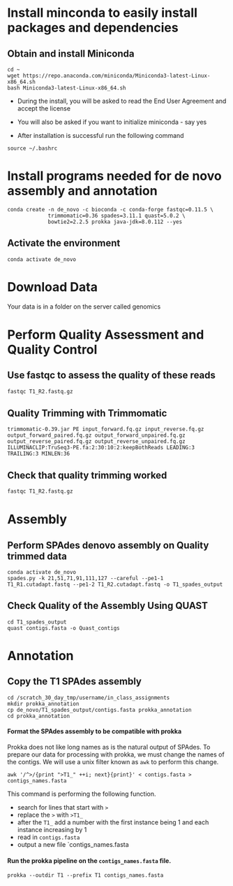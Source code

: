# Install minconda to easily install packages and dependencies
## Obtain and install Miniconda
```{BASH}
cd ~
wget https://repo.anaconda.com/miniconda/Miniconda3-latest-Linux-x86_64.sh
bash Miniconda3-latest-Linux-x86_64.sh
```
- During the install, you will be asked to read the End User Agreement and accept the license
- You will also be asked if you want to initialize miniconda - say yes

- After installation is successful run the following command
```{BASH}
source ~/.bashrc
```
# Install programs needed for **de novo** assembly and annotation
```{BASH}
conda create -n de_novo -c bioconda -c conda-forge fastqc=0.11.5 \
             trimmomatic=0.36 spades=3.11.1 quast=5.0.2 \
             bowtie2=2.2.5 prokka java-jdk=8.0.112 --yes
```
## Activate the environment
```{BASH}
conda activate de_novo
```

# Download Data
Your data is in a folder on the server called genomics

# Perform Quality Assessment and Quality Control

## Use fastqc to assess the quality of these reads  
```BASH
fastqc T1_R2.fastq.gz
```
## Quality Trimming with Trimmomatic
```{BASH}
trimmomatic-0.39.jar PE input_forward.fq.gz input_reverse.fq.gz output_forward_paired.fq.gz output_forward_unpaired.fq.gz output_reverse_paired.fq.gz output_reverse_unpaired.fq.gz ILLUMINACLIP:TruSeq3-PE.fa:2:30:10:2:keepBothReads LEADING:3 TRAILING:3 MINLEN:36
```

## Check that quality trimming worked
```BASH
fastqc T1_R2.fastq.gz
```

# Assembly
## Perform SPAdes denovo assembly on Quality trimmed data
```{BASH}
conda activate de_novo
spades.py -k 21,51,71,91,111,127 --careful --pe1-1 T1_R1.cutadapt.fastq --pe1-2 T1_R2.cutadapt.fastq -o T1_spades_output
```

## Check Quality of the Assembly Using QUAST
```{BASH}
cd T1_spades_output
quast contigs.fasta -o Quast_contigs
```
# Annotation

## Copy the T1 SPAdes assembly
```{BASH}
cd /scratch_30_day_tmp/username/in_class_assignments
mkdir prokka_annotation
cp de_novo/T1_spades_output/contigs.fasta prokka_annotation
cd prokka_annotation
```
#### Format the SPAdes assembly to be compatible with prokka
Prokka does not like long names as is the natural output of SPAdes.  To prepare our data for processing with prokka, we must change the names of the contigs.  We will use a unix filter known as `awk` to perform this change.
```{BASH}
awk '/^>/{print ">T1_" ++i; next}{print}' < contigs.fasta > contigs_names.fasta
```
This command is performing the following function.
-  search for lines that start with `>`
-  replace the `>` with `>T1_`
-  after the `T1_` add a number with the first instance being 1 and each instance increasing by 1
-  read in `contigs.fasta`
-  output a new file `contigs_names.fasta

#### Run the prokka pipeline on the `contigs_names.fasta` file.
```{BASH}
prokka --outdir T1 --prefix T1 contigs_names.fasta
```
